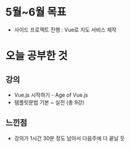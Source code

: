 # 5월~6월 목표 
 - 사이드 프로젝트 진행 : Vue로 지도 서비스 제작

# 오늘 공부한 것
 ## 강의
  - Vue.js 시작하기 - Age of Vue.js
  - 템플릿문법 기본 ~ 실전 (총 9강)

 ## 느낀점
  - 강의가 1시간 30분 정도 남아서 다음주에 다 끝날 듯

